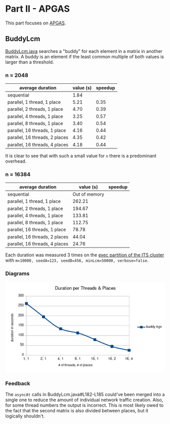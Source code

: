 # Part II - APGAS
This part focuses on [APGAS](https://github.com/x10-lang/apgas).

## BuddyLcm
[BuddyLcm.java](src/groupP/BuddyLcm.java) searches a "buddy" for each element in a matrix in another matrix. A buddy is an element if the least common multiple of both values is larger than a threshold.

### n = 2048

|average duration              |value (s)  |speedup  |
|------------------------------|-----------|---------|
|sequential                    |1.84       |         |
|parallel, 1 thread, 1 place   |5.21       |0.35     |
|parallel, 2 threads, 1 place  |4.70       |0.39     |
|parallel, 4 threads, 1 place  |3.25       |0.57     |
|parallel, 8 threads, 1 place  |3.40       |0.54     |
|parallel, 16 threads, 1 place |4.16       |0.44     |
|parallel, 16 threads, 2 places|4.35       |0.42     |
|parallel, 16 threads, 4 places|4.18       |0.44     |

It is clear to see that with such a small value for `n` there is a predominant overhead.

### n = 16384

|average duration              |value (s)    |speedup  |
|------------------------------|-------------|---------|
|sequential                    |Out of memory|         |
|parallel, 1 thread, 1 place   |262.21       |         |
|parallel, 2 threads, 1 place  |194.67       |         |
|parallel, 4 threads, 1 place  |133.81       |         |
|parallel, 8 threads, 1 place  |112.75       |         |
|parallel, 16 threads, 1 place |78.78        |         |
|parallel, 16 threads, 2 places|44.04        |         |
|parallel, 16 threads, 4 places|24.76        |         |

Each duration was measured 3 times on the [exec partition of the ITS cluster](https://www.uni-kassel.de/its-handbuch/en/daten-dienste/wissenschaftliche-datenverarbeitung/access-and-use-of-the-cluster/partitionen.html) with `m=10000, seedA=123, seedB=456, minLcm=50000, verbose=false`.

### Diagrams

![duration per thread](documentation/duration-per-threads-and-places.png)

### Feedback
The `asyncAt` calls in BuddyLcm.java#L182-L185 could've been merged into a single one to reduce the amount of individual network traffic creation.
Also, for some thread numbers the output is incorrect.
This is most likely owed to the fact that the second matrix is also divided between places, but it logically shouldn't.
